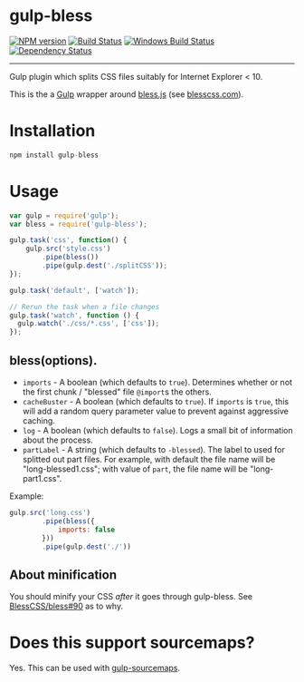 gulp-bless 
==========

[![NPM version][npm-image]][npm-url] [![Build Status][travis-image]][travis-url] [![Windows Build Status][appveyor-image]][appveyor-url] [![Dependency Status][depstat-image]][depstat-url] 

---

Gulp plugin which splits CSS files suitably for Internet Explorer &lt; 10.

This is the a [Gulp](http://github.com/gulpjs/gulp) wrapper around [bless.js](https://github.com/paulyoung/bless.js) (see [blesscss.com](http://blesscss.com/)).

# Installation

```js
npm install gulp-bless
```

# Usage

```js
var gulp = require('gulp');
var bless = require('gulp-bless');

gulp.task('css', function() {
    gulp.src('style.css')
        .pipe(bless())
        .pipe(gulp.dest('./splitCSS'));
});

gulp.task('default', ['watch']);

// Rerun the task when a file changes
gulp.task('watch', function () {
  gulp.watch('./css/*.css', ['css']);
});
```

## bless(options).


- `imports` - A boolean (which defaults to `true`). Determines whether or not the first chunk / "blessed" file `@import`s the others.
- `cacheBuster` - A boolean (which defaults to `true`). If `imports` is `true`, this will add a random query parameter value to prevent against aggressive caching.
- `log` - A boolean (which defaults to `false`). Logs a small bit of information about the process.
- `partLabel` - A string (which defaults to `-blessed`). The label to used for splitted out part files. For example, with default the file name will be "long-blessed1.css"; with value of `part`, the file name will be "long-part1.css".

Example:

```javascript
gulp.src('long.css')
        .pipe(bless({
            imports: false
        }))
        .pipe(gulp.dest('./'))
```

## About minification

You should minify your CSS *after* it goes through gulp-bless. See [BlessCSS/bless#90](https://github.com/BlessCSS/bless/issues/90) as to why.


# Does this support sourcemaps?

Yes. This can be used with [gulp-sourcemaps](https://www.npmjs.com/package/gulp-sourcemaps).



[npm-url]: https://npmjs.org/package/gulp-bless
[npm-image]: http://img.shields.io/npm/v/gulp-bless.svg?style=flat

[travis-url]: http://travis-ci.org/BlessCSS/gulp-bless
[travis-image]: http://img.shields.io/travis/BlessCSS/gulp-bless.svg?style=flat

[appveyor-url]: https://ci.appveyor.com/project/BlessCSS/gulp-bless/branch/master
[appveyor-image]: https://ci.appveyor.com/api/projects/status/9hv1ts9fm2g8d6rj/branch/master?svg=true

[depstat-url]: https://david-dm.org/BlessCSS/gulp-bless
[depstat-image]: https://david-dm.org/BlessCSS/gulp-bless.svg?style=flat
